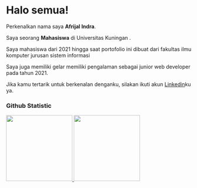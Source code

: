 # Halo semua! 

Perkenalkan nama saya **Afrijal Indra**.<br>

Saya seorang **Mahasiswa** di Universitas Kuningan .<br>

Saya mahasiswa dari 2021 hingga saat portofolio ini dibuat dari fakultas ilmu komputer jurusan sistem informasi<br>

Saya juga memiliki gelar memiliki pengalaman sebagai junior web developer pada tahun 2021.<br>

Jika kamu tertarik untuk berkenalan denganku, silakan ikuti akun [Linkedin](https://www.linkedin.com/in/indra-yaa-709865221)ku ya.

### Github Statistic
<p align="left">
<a href="https://github.com/penuliscode">
  <img height="180em" src="https://github-readme-stats-eight-theta.vercel.app/api?username=penuliscode&show_icons=true&theme=algolia&include_all_commits=true&count_private=true"/>
  <img height="180em" src="https://github-readme-stats-eight-theta.vercel.app/api/top-langs/?username=penuliscode&layout=compact&layout=compact&theme=algolia"/>
</a>
</p>
